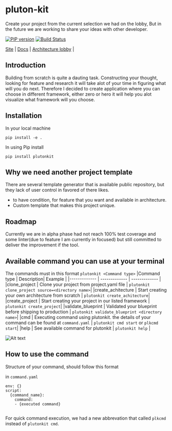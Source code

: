 # pluton-kit
Create your project from the current selection we had on the lobby, But in the future we are working to share your ideas with other developer.

[![PIP version][pip-image]][pip-url] 
[![Build Status](https://github.com/fonipts/pluton-kit/actions/workflows/cicd.yaml/badge.svg?branch=main)](https://github.com/fonipts/pluton-kit/actions)

[Site](https://plutonkit.codehyouka.xyz/) |
[Docs](https://plutonkit.codehyouka.xyz/api) |
[Architecture lobby](https://github.com/fonipts/pluton-lobby) |

## Introduction
Building from scratch is quite a dauting task. Constructing your thought, looking for feature and research it will take alot of your time in figuring what will you do next. Therefore I decided to create application where you can choose in different framework, either zero or hero it will help you alot visualize what framework will you choose.

## Installation
In your local machine
```
pip install -e .
```
In using Pip install
```
pip install plutonkit
```

## Why we need another project template
There are several template generator that is available public repository, but they lack of user control in favored of there likes.
- to have condition, for feature that you want and available in architecture.
- Custom template that makes this project unique.


## Roadmap
Currently we are in alpha phase had not reach 100% test coverage and some linter(due to feature I am currently in focused) but still committed to deliver the improvement if the tool.

## Available command you can use at your terminal
The commands must in this format  `plutonkit <Command type>` 
|Command type | Description| Example |
|------------- | ------------- | ------------- |
|clone_project | Clone your project from project.yaml file  | `plutonkit clone_project source=<directory name>`|
|create_achitecture | Start creating your own architecture from scratch  | `plutonkit create_achitecture`|
|create_project | Start creating your project in our listed framework  | `plutonkit create_project`|
|validate_blueprint | Validated your blueprint before shipping to production  | `plutonkit validate_blueprint <directory name>`|
|cmd | Executing command using plutonkit. the details of your command can be found at `command.yaml` | `plutonkit cmd start` or `plkcmd start`|
|help | See available command for plutonkit | `plutonkit help` |

![Alt text](https://github.com/fonipts/pluton-kit/blob/pre/document-1.0.2a0/resources/pluton-kit-terminal-design.gif?raw=true "terminal")


## How to use the command
Structure of your command, should follow this format

in `command.yaml` 
```
env: {} 
script: 
  {command_name}:
    command:
    - {executed command}
   

```
For quick command execution, we had a new abbrevation that called
`plkcmd` instead of `plutonkit cmd`. 

[pip-url]: https://pypi.org/project/plutonkit/
[pip-image]: https://img.shields.io/badge/plutonkit-1.0.2alpha0-brightgreen
